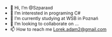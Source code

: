 - 👋 Hi, I’m @Szparaxd
- 👀 I’m interested in programing C#
- 🌱 I’m currently studying at WSB in Poznań
- 💞️ I’m looking to collaborate on ...
- 📫 How to reach me Lorek.adam2@gmail.com

